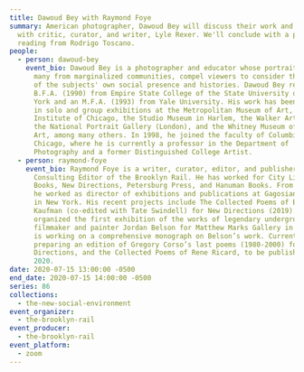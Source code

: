 ```yaml
---
title: Dawoud Bey with Raymond Foye
summary: American photographer, Dawoud Bey will discuss their work and process
  with critic, curator, and writer, Lyle Rexer. We'll conclude with a poetry
  reading from Rodrigo Toscano.
people:
  - person: dawoud-bey
    event_bio: Dawoud Bey is a photographer and educator whose portraits of people,
      many from marginalized communities, compel viewers to consider the reality
      of the subjects' own social presence and histories. Dawoud Bey received a
      B.F.A. (1990) from Empire State College of the State University of New
      York and an M.F.A. (1993) from Yale University. His work has been included
      in solo and group exhibitions at the Metropolitan Museum of Art, the Art
      Institute of Chicago, the Studio Museum in Harlem, the Walker Art Center,
      the National Portrait Gallery (London), and the Whitney Museum of American
      Art, among many others. In 1998, he joined the faculty of Columbia College
      Chicago, where he is currently a professor in the Department of
      Photography and a former Distinguished College Artist.
  - person: raymond-foye
    event_bio: Raymond Foye is a writer, curator, editor, and publisher, and is a
      Consulting Editor of the Brooklyn Rail. He has worked for City Lights
      Books, New Directions, Petersburg Press, and Hanuman Books. From 1990-95
      he worked as director of exhibitions and publications at Gagosian Gallery
      in New York. His recent projects include The Collected Poems of Bob
      Kaufman (co-edited with Tate Swindell) for New Directions (2019). He
      organized the first exhibition of the works of legendary underground
      filmmaker and painter Jordan Belson for Matthew Marks Gallery in 2019, and
      is working on a comprehensive monograph on Belson’s work. Currently he is
      preparing an edition of Gregory Corso’s last poems (1980-2000) for New
      Directions, and the Collected Poems of Rene Ricard, to be published in
      2020.
date: 2020-07-15 13:00:00 -0500
end_date: 2020-07-15 14:00:00 -0500
series: 86
collections:
  - the-new-social-environment
event_organizer:
  - the-brooklyn-rail
event_producer:
  - the-brooklyn-rail
event_platform:
  - zoom
---
```

